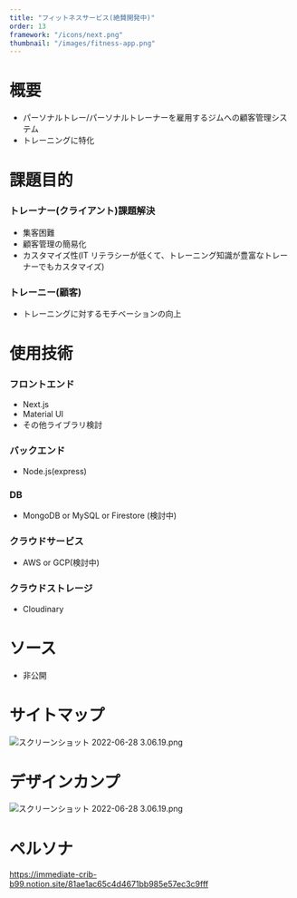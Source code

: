 ```yaml
---
title: "フィットネスサービス(絶賛開発中)"
order: 13
framework: "/icons/next.png"
thumbnail: "/images/fitness-app.png"
---
```


# 概要

- パーソナルトレー/パーソナルトレーナーを雇用するジムへの顧客管理システム
- トレーニングに特化

# 課題目的

### トレーナー(クライアント)課題解決

- 集客困難
- 顧客管理の簡易化
- カスタマイズ性(IT リテラシーが低くて、トレーニング知識が豊富なトレーナーでもカスタマイズ)

### トレーニー(顧客)

- トレーニングに対するモチベーションの向上

# 使用技術

### フロントエンド

- Next.js
- Material UI
- その他ライブラリ検討

### バックエンド

- Node.js(express)

### DB

- MongoDB or MySQL or Firestore (検討中)

### クラウドサービス

- AWS or GCP(検討中)

### クラウドストレージ

- Cloudinary

# ソース

- 非公開

# サイトマップ

![スクリーンショット 2022-06-28 3.06.19.png](/images/fitness-app/sitemap.png)

# デザインカンプ

![スクリーンショット 2022-06-28 3.06.19.png](/images/fitness-app/design.png)

# ペルソナ

https://immediate-crib-b99.notion.site/81ae1ac65c4d4671bb985e57ec3c9fff
